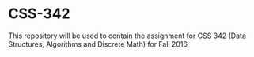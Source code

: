# CSS-342
This repository will be used to contain the assignment for CSS 342 (Data Structures, Algorithms and Discrete Math) for Fall 2016
